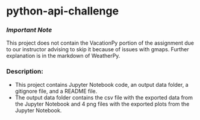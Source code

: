 # python-api-challenge

### *Important Note*
This project does not contain the VacationPy portion of the assignment due to our instructor advising to skip it because of issues with gmaps. Further explanation is in the markdown of WeatherPy.

### Description:
* This project contains Jupyter Notebook code, an output data folder, a gitignore file, and a README file.
* The output data folder contains the csv file with the exported data from the Jupyter Notebook and 4 png files with the exported plots from the Jupyter Notebook.
